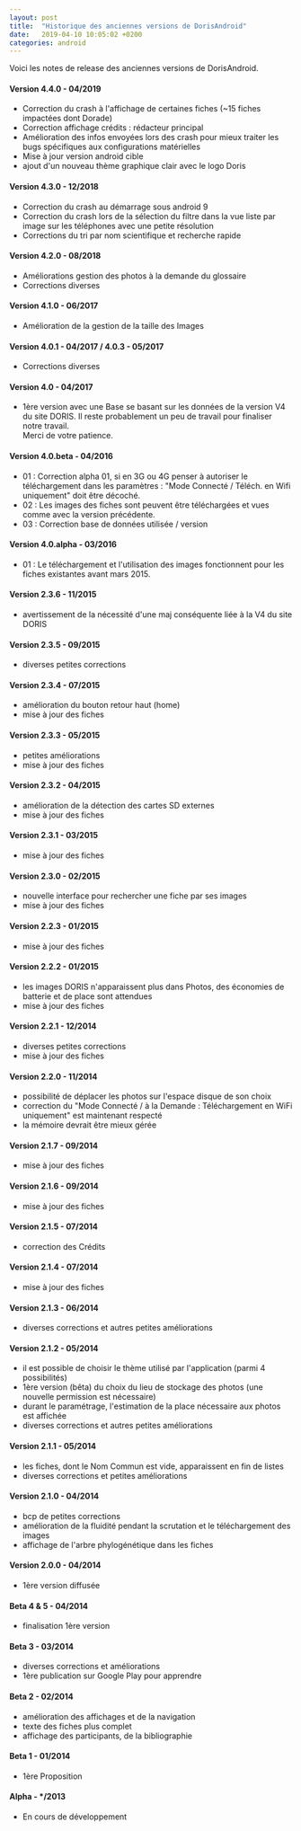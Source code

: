 ```yaml
---
layout: post
title:  "Historique des anciennes versions de DorisAndroid"
date:   2019-04-10 10:05:02 +0200
categories: android
---
```

Voici les notes de release des anciennes versions de DorisAndroid.

#### Version 4.4.0 - 04/2019

- Correction du crash à l'affichage de certaines fiches (~15 fiches impactées dont Dorade)  
- Correction affichage crédits : rédacteur principal  
- Amélioration des infos envoyées lors des crash pour mieux traiter les bugs spécifiques aux configurations matérielles  
- Mise à jour version android cible  
- ajout d'un nouveau thème graphique clair avec le logo Doris

#### Version 4.3.0 - 12/2018

- Correction du crash au démarrage sous android 9  
- Correction du crash lors de la sélection du filtre dans la vue liste par image sur les téléphones avec une petite résolution  
- Corrections du tri par nom scientifique et recherche rapide

#### Version 4.2.0 - 08/2018

- Améliorations gestion des photos à la demande du glossaire  
- Corrections diverses

#### Version 4.1.0 - 06/2017

- Amélioration de la gestion de la taille des Images

#### Version 4.0.1 - 04/2017 / 4.0.3 - 05/2017

- Corrections diverses

#### Version 4.0 - 04/2017

- 1ère version avec une Base se basant sur les données de la version V4 du site DORIS. Il reste probablement un peu de travail pour finaliser notre travail.  
Merci de votre patience.

#### Version 4.0.beta - 04/2016

- 01 : Correction alpha 01, si en 3G ou 4G penser à autoriser le téléchargement dans les paramètres : "Mode Connecté / Téléch. en Wifi uniquement" doit être décoché.  
- 02 : Les images des fiches sont peuvent être téléchargées et vues comme avec la version précédente.  
- 03 : Correction base de données utilisée / version

#### Version 4.0.alpha - 03/2016

- 01 : Le téléchargement et l'utilisation des images fonctionnent pour les fiches existantes avant mars 2015.

#### Version 2.3.6 - 11/2015

- avertissement de la nécessité d'une maj conséquente liée à la V4 du site DORIS

#### Version 2.3.5 - 09/2015

- diverses petites corrections

#### Version 2.3.4 - 07/2015

- amélioration du bouton retour haut (home)  
- mise à jour des fiches

#### Version 2.3.3 - 05/2015

- petites améliorations  
- mise à jour des fiches

#### Version 2.3.2 - 04/2015

- amélioration de la détection des cartes SD externes  
- mise à jour des fiches

#### Version 2.3.1 - 03/2015

- mise à jour des fiches

#### Version 2.3.0 - 02/2015

- nouvelle interface pour rechercher une fiche par ses images  
- mise à jour des fiches

#### Version 2.2.3 - 01/2015

- mise à jour des fiches

#### Version 2.2.2 - 01/2015

- les images DORIS n'apparaissent plus dans Photos, des économies de batterie et de place sont attendues  
- mise à jour des fiches

#### Version 2.2.1 - 12/2014

- diverses petites corrections  
- mise à jour des fiches

#### Version 2.2.0 - 11/2014

- possibilité de déplacer les photos sur l'espace disque de son choix  
- correction du "Mode Connecté / à la Demande : Téléchargement en WiFi uniquement" est maintenant respecté  
- la mémoire devrait être mieux gérée

#### Version 2.1.7 - 09/2014

- mise à jour des fiches

#### Version 2.1.6 - 09/2014

- mise à jour des fiches

#### Version 2.1.5 - 07/2014

- correction des Crédits

#### Version 2.1.4 - 07/2014

- mise à jour des fiches

#### Version 2.1.3 - 06/2014

- diverses corrections et autres petites améliorations

#### Version 2.1.2 - 05/2014

- il est possible de choisir le thème utilisé par l'application (parmi 4 possibilités)  
- 1ère version (bêta) du choix du lieu de stockage des photos (une nouvelle permission est nécessaire)  
- durant le paramétrage, l'estimation de la place nécessaire aux photos est affichée  
- diverses corrections et autres petites améliorations

#### Version 2.1.1 - 05/2014

- les fiches, dont le Nom Commun est vide, apparaissent en fin de listes  
- diverses corrections et petites améliorations

#### Version 2.1.0 - 04/2014

- bcp de petites corrections  
- amélioration de la fluidité pendant la scrutation et le téléchargement des images  
- affichage de l'arbre phylogénétique dans les fiches

#### Version 2.0.0 - 04/2014

- 1ère version diffusée

#### Beta 4 & 5 - 04/2014

- finalisation 1ère version

#### Beta 3 - 03/2014

- diverses corrections et améliorations  
- 1ère publication sur Google Play pour apprendre

#### Beta 2 - 02/2014

- amélioration des affichages et de la navigation  
- texte des fiches plus complet  
- affichage des participants, de la bibliographie

#### Beta 1 - 01/2014

- 1ère Proposition

#### Alpha - */2013

- En cours de développement